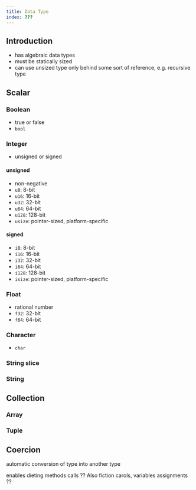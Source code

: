 ```yaml
---
title: Data Type
index: ???
---
```


## Introduction

- has algebraic data types
- must be statically sized
- can use unsized type only behind some sort of reference, e.g. recursive type



## Scalar

### Boolean

- true or false
- `bool`

### Integer

- unsigned or signed

#### unsigned

- non-negative
- `u8`: 8-bit
- `u16`: 16-bit
- `u32`: 32-bit
- `u64`: 64-bit
- `u128`: 128-bit
- `usize`: pointer-sized, platform-specific

#### signed

- `i8`: 8-bit
- `i16`: 16-bit
- `i32`: 32-bit
- `i64`: 64-bit
- `i128`: 128-bit
- `isize`: pointer-sized, platform-specific

### Float

- rational number
- `f32`: 32-bit
- `f64`: 64-bit

### Character

- `char`

### String slice

### String



## Collection

### Array

### Tuple



## Coercion

automatic conversion of type into another type

enables dieting methods calls ?? Also fiction carols, variables assignments ??
